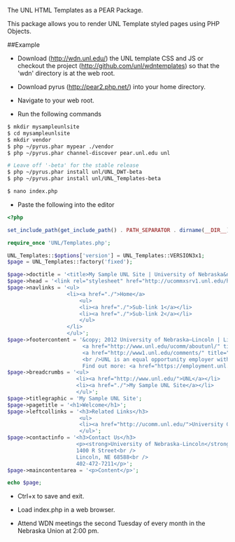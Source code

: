 The UNL HTML Templates as a PEAR Package.

This package allows you to render UNL Template styled pages using PHP Objects.

##Example

* Download (http://wdn.unl.edu/) the UNL template CSS and JS or checkout the project (http://github.com/unl/wdntemplates)
so that the 'wdn' directory is at the web root.

* Download pyrus (http://pear2.php.net/) into your home directory.

* Navigate to your web root.

* Run the following commands

````bash
$ mkdir mysampleunlsite
$ cd mysampleunlsite
$ mkdir vendor
$ php ~/pyrus.phar mypear ./vendor
$ php ~/pyrus.phar channel-discover pear.unl.edu unl

# Leave off '-beta' for the stable release
$ php ~/pyrus.phar install unl/UNL_DWT-beta
$ php ~/pyrus.phar install unl/UNL_Templates-beta

$ nano index.php
````

* Paste the following into the editor

````php
<?php

set_include_path(get_include_path() . PATH_SEPARATOR . dirname(__DIR__) . '/mysampleunlsite/vendor/php');

require_once 'UNL/Templates.php';

UNL_Templates::$options['version'] = UNL_Templates::VERSION3x1;
$page = UNL_Templates::factory('fixed');

$page->doctitle = '<title>My Sample UNL Site | University of Nebraska&ndash;Lincoln</title>';
$page->head = '<link rel="stylesheet" href="http://ucommxsrv1.unl.edu/hr/serviceawards/service.css" type="text/css" />';
$page->navlinks = '<ul>
                   <li><a href="./">Home</a>
                       <ul>
                       <li><a href="./">Sub-link 1</a></li>
                       <li><a href="./">Sub-link 2</a></li>
                       </ul>
                   </li>
                   </ul>';
$page->footercontent = '&copy; 2012 University of Nebraska–Lincoln | Lincoln, NE 68588 | 402-472-7211 |
                        <a href="http://www.unl.edu/ucomm/aboutunl/" title="Click here to know more about UNL">About UNL</a> |
                        <a href="http://www1.unl.edu/comments/" title="Click here to direct your comments and questions">comments?</a>
                        <br />UNL is an equal opportunity employer with a comprehensive plan for diversity.
                        Find out more: <a href="https://employment.unl.edu/" title="Employment at UNL">employment.unl.edu</a>';
$page->breadcrumbs = '<ul>
                      <li><a href="http://www.unl.edu/">UNL</a></li>
                      <li><a href="./">My Sample UNL Site</a></li>
                      </ul>';
$page->titlegraphic = 'My Sample UNL Site';
$page->pagetitle = '<h1>Welcome</h1>';
$page->leftcollinks = '<h3>Related Links</h3>
                       <ul>
                       <li><a href="http://ucomm.unl.edu/">University Communications</a></li>
                       </ul>';
$page->contactinfo = '<h3>Contact Us</h3>
                      <p><strong>University of Nebraska-Lincoln</strong><br />
                      1400 R Street<br />
                      Lincoln, NE 68588<br />
                      402-472-7211</p>';
$page->maincontentarea = '<p>Content</p>';

echo $page;
````

* Ctrl+x to save and exit.

* Load index.php in a web browser.

* Attend WDN meetings the second Tuesday of every month in the Nebraska Union at 2:00 pm.
